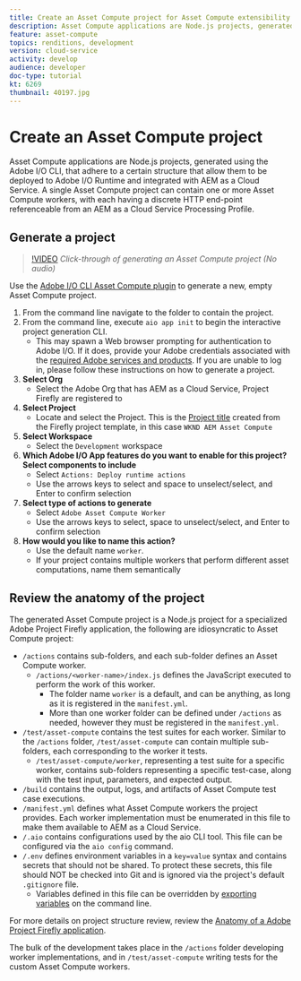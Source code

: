 ```yaml
---
title: Create an Asset Compute project for Asset Compute extensibility
description: Asset Compute applications are Node.js projects, generated using the Adobe I/O CLI, that adhere to a certain structure allowing them to be deployed to Adobe I/O Runtime and integrated with AEM as a Cloud Service.
feature: asset-compute
topics: renditions, development
version: cloud-service
activity: develop
audience: developer
doc-type: tutorial
kt: 6269
thumbnail: 40197.jpg
---
```


# Create an Asset Compute project

Asset Compute applications are Node.js projects, generated using the Adobe I/O CLI, that adhere to a certain structure that allow them to be deployed to Adobe I/O Runtime and integrated with AEM as a Cloud Service. A single Asset Compute project can contain one or more Asset Compute workers, with each having a discrete HTTP end-point referenceable from an AEM as a Cloud Service Processing Profile.

## Generate a project

>[!VIDEO](https://video.tv.adobe.com/v/40197/?quality=12&learn=on)
_Click-through of generating an Asset Compute project (No audio)_


Use the [Adobe I/O CLI Asset Compute plugin](../set-up/development-environment.md#aio-cli) to generate a new, empty Asset Compute project.

1. From the command line navigate to the folder to contain the project.
1. From the command line, execute `aio app init` to begin the interactive project generation CLI.
    + This may spawn a Web browser prompting for authentication to Adobe I/O. If it does, provide your Adobe credentials associated with the [required Adobe services and products](../set-up/accounts-and-services.md). If you are unable to log in, please follow these instructions on how to generate a project. 
1. __Select Org__
    + Select the Adobe Org that has AEM as a Cloud Service, Project Firefly are registered to
1. __Select Project__
    + Locate and select the Project. This is the [Project title](../set-up/firefly.md) created from the Firefly project template, in this case `WKND AEM Asset Compute`
1. __Select Workspace__
    +  Select the `Development` workspace
1. __Which Adobe I/O App features do you want to enable for this project? Select components to include__
    + Select `Actions: Deploy runtime actions`
    + Use the arrows keys to select and space to unselect/select, and Enter to confirm selection
1. __Select type of actions to generate__
    + Select `Adobe Asset Compute Worker`
    + Use the arrows keys to select, space to unselect/select, and Enter to confirm selection
1. __How would you like to name this action?__
    + Use the default name `worker`. 
    + If your project contains multiple workers that perform different asset computations, name them semantically

## Review the anatomy of the project

The generated Asset Compute project is a Node.js project for a specialized Adobe Project Firefly application, the following are idiosyncratic to Asset Compute project:

+ `/actions` contains sub-folders, and each sub-folder defines an Asset Compute worker. 
    + `/actions/<worker-name>/index.js` defines the JavaScript executed to perform the work of this worker. 
        + The folder name `worker` is a default, and can be anything, as long as it is registered in the `manifest.yml`.
        + More than one worker folder can be defined under `/actions` as needed, however they must be registered in the `manifest.yml`.
+ `/test/asset-compute` contains the test suites for each worker. Similar to the `/actions` folder, `/test/asset-compute` can contain multiple sub-folders, each corresponding to the worker it tests.
    + `/test/asset-compute/worker`, representing a test suite for a specific worker, contains sub-folders representing a specific test-case, along with the test input, parameters, and expected output.
+ `/build` contains the output, logs, and artifacts of Asset Compute test case executions.
+ `/manifest.yml` defines what Asset Compute workers the project provides. Each worker implementation must be enumerated in this file to make them available to AEM as a Cloud Service.
+ `/.aio` contains configurations used by the aio CLI tool. This file can be configured via the `aio config` command.
+ `/.env` defines environment variables in a `key=value` syntax and contains secrets that should not be shared. To protect these secrets, this file should NOT be checked into Git and is ignored via the project's default `.gitignore` file. 
    + Variables defined in this file can be overridden by [exporting variables](../deploy/runtime.md) on the command line.

For more details on project structure review, review the [Anatomy of a Adobe Project Firefly application](https://github.com/AdobeDocs/project-firefly/blob/master/getting_started/first_app.md#5-anatomy-of-a-project-firefly-application).

The bulk of the development takes place in the `/actions` folder developing worker implementations, and in `/test/asset-compute` writing tests for the custom Asset Compute workers.
